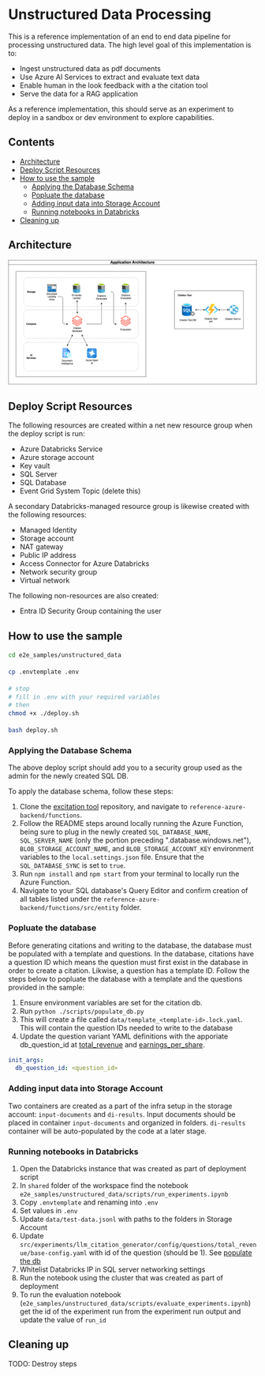 # Unstructured Data Processing  <!-- omit in toc -->

This is a reference implementation of an end to end data pipeline for processing unstructured data. The high level goal of this implementation is to:

- Ingest unstructured data as pdf documents
- Use Azure AI Services to extract and evaluate text data
- Enable human in the look feedback with a the citation tool
- Serve the data for a RAG application

As a reference implementation, this should serve as an experiment to deploy in a sandbox or dev environment to explore capabilities.

## Contents <!-- omit in toc -->

- [Architecture](#architecture)
- [Deploy Script Resources](#deploy-script-resources)
- [How to use the sample](#how-to-use-the-sample)
  - [Applying the Database Schema](#applying-the-database-schema)
  - [Popluate the database](#popluate-the-database)
  - [Adding input data into Storage Account](#adding-input-data-into-storage-account)
  - [Running notebooks in Databricks](#running-notebooks-in-databricks)
- [Cleaning up](#cleaning-up)

## Architecture

![Application Architecture](images/application_architecture.drawio.png)

## Deploy Script Resources

 The following resources are created within a net new resource group when the deploy script is run:

- Azure Databricks Service
- Azure storage account
- Key vault
- SQL Server
- SQL Database
- Event Grid System Topic (delete this)

A secondary Databricks-managed resource group is likewise created with the following resources:

- Managed Identity
- Storage account
- NAT gateway
- Public IP address
- Access Connector for Azure Databricks
- Network security group
- Virtual network

The following non-resources are also created:

- Entra ID Security Group containing the user

## How to use the sample

```bash
cd e2e_samples/unstructured_data

cp .envtemplate .env

# stop
# fill in .env with your required variables
# then
chmod +x ./deploy.sh

bash deploy.sh
```

### Applying the Database Schema

The above deploy script should add you to a security group used as the admin for the newly created SQL DB.

To apply the database schema, follow these steps:

1. Clone the [excitation tool](https://github.com/billba/excitation/tree/main) repository, and navigate to `reference-azure-backend/functions`.
2. Follow the README steps around locally running the Azure Function, being sure to plug in the newly created `SQL_DATABASE_NAME`, `SQL_SERVER_NAME` (only the portion preceding ".database.windows.net"), `BLOB_STORAGE_ACCOUNT_NAME`, and `BLOB_STORAGE_ACCOUNT_KEY` environment variables to the `local.settings.json` file. Ensure that the `SQL_DATABASE_SYNC` is set to `true`.
3. Run `npm install` and `npm start` from your terminal to locally run the Azure Function.
4. Navigate to your SQL database's Query Editor and confirm creation of all tables listed under the `reference-azure-backend/functions/src/entity` folder.

### Popluate the database

Before generating citations and writing to the database, the database must be populated with a template and questions. In the database, citations have a question ID which means the question must first exist in the database in order to create a citation. Likwise, a question has a template ID. Follow the steps below to popluate the database with a template and the questions provided in the sample:

1. Ensure environment variables are set for the citation db.
2. Run `python ./scripts/populate_db.py`
3. This will create a file called `data/template_<template-id>.lock.yaml`. This will contain the question IDs needed to write to the database
4. Update the question variant YAML definitions with the apporiate db_question_id at [total_revenue](../unstructured_data/src/experiments/llm_citation_generator/config/questions/total_revenue/base-config.yaml) and [earnings_per_share](../unstructured_data/src/experiments/llm_citation_generator/config/questions/earnings_per_share/base-config.yaml).

```yaml
init_args:
  db_question_id: <question_id>
```

### Adding input data into Storage Account

Two containers are created as a part of the infra setup in the storage account: `input-documents` and `di-results`.
Input documents should be placed in container `input-documents` and organized in folders.
`di-results` container will be auto-populated by the code at a later stage.

### Running notebooks in Databricks

1. Open the Databricks instance that was created as part of deployment script
2. In `shared` folder of the workspace find the notebook `e2e_samples/unstructured_data/scripts/run_experiments.ipynb`
3. Copy `.envtemplate` and renaming into `.env`
4. Set values in `.env`
5. Update `data/test-data.jsonl` with paths to the folders in Storage Account
6. Update `src/experiments/llm_citation_generator/config/questions/total_revenue/base-config.yaml` with id of the question (should be 1). See [populate the db](#popluate-the-database)
7. Whitelist Databricks IP in SQL server networking settings
8. Run the notebook using the cluster that was created as part of deployment
9. To run the evaluation notebook (`e2e_samples/unstructured_data/scripts/evaluate_experiments.ipynb`) get the id of the experiment run from the experiment run output and update the value of `run_id`

## Cleaning up

TODO: Destroy steps
